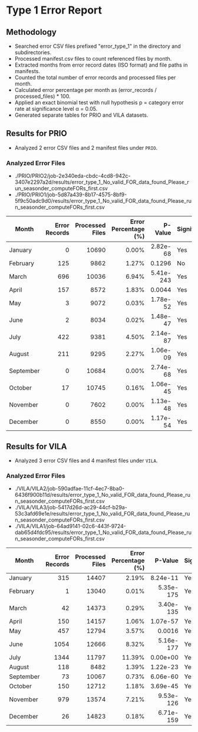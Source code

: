 # Type 1 Error Report

## Methodology

- Searched error CSV files prefixed "error_type_1" in the directory and subdirectories.
- Processed manifest.csv files to count referenced files by month.
- Extracted months from error record dates (ISO format) and file paths in manifests.
- Counted the total number of error records and processed files per month.
- Calculated error percentage per month as (error_records / processed_files) * 100.
- Applied an exact binomial test with null hypothesis p = category error rate at significance level α = 0.05.
- Generated separate tables for PRIO and VILA datasets.

## Results for PRIO

- Analyzed 2 error CSV files and 2 manifest files under `PRIO`.

### Analyzed Error Files

- ./PRIO/PRIO2/job-2e340eda-cbdc-4cd8-942c-3407e2297a2d/results/error_type_1_No_valid_FOR_data_found_Please_run_seasonder_computeFORs_first.csv
- ./PRIO/PRIO1/job-5d87a439-8b17-4575-8bf9-5f9c50adc9d0/results/error_type_1_No_valid_FOR_data_found_Please_run_seasonder_computeFORs_first.csv

| Month | Error Records | Processed Files | Error Percentage (%) | P-Value | Significant |
| ----- | -------------:| ---------------:| ---------------------:| -------:| ----------- |
| January | 0 | 10690 | 0.00% | 2.82e-68 | Yes |
| February | 125 | 9862 | 1.27% | 0.1296 | No |
| March | 696 | 10036 | 6.94% | 5.41e-243 | Yes |
| April | 157 | 8572 | 1.83% | 0.0044 | Yes |
| May | 3 | 9072 | 0.03% | 1.78e-52 | Yes |
| June | 2 | 8034 | 0.02% | 1.48e-47 | Yes |
| July | 422 | 9381 | 4.50% | 2.14e-87 | Yes |
| August | 211 | 9295 | 2.27% | 1.06e-09 | Yes |
| September | 0 | 10684 | 0.00% | 2.74e-68 | Yes |
| October | 17 | 10745 | 0.16% | 1.06e-45 | Yes |
| November | 0 | 7602 | 0.00% | 1.13e-48 | Yes |
| December | 0 | 8550 | 0.00% | 1.17e-54 | Yes |

## Results for VILA

- Analyzed 3 error CSV files and 4 manifest files under `VILA`.

### Analyzed Error Files

- ./VILA/VILA2/job-590adfae-11cf-4ec7-8ba0-6436f900b11d/results/error_type_1_No_valid_FOR_data_found_Please_run_seasonder_computeFORs_first.csv
- ./VILA/VILA3/job-5417d26d-ac29-44cf-b29a-53c3afd69e1e/results/error_type_1_No_valid_FOR_data_found_Please_run_seasonder_computeFORs_first.csv
- ./VILA/VILA1/job-64ad9141-02c6-443f-9724-dab65d4fdc95/results/error_type_1_No_valid_FOR_data_found_Please_run_seasonder_computeFORs_first.csv

| Month | Error Records | Processed Files | Error Percentage (%) | P-Value | Significant |
| ----- | -------------:| ---------------:| ---------------------:| -------:| ----------- |
| January | 315 | 14407 | 2.19% | 8.24e-11 | Yes |
| February | 1 | 13040 | 0.01% | 5.35e-175 | Yes |
| March | 42 | 14373 | 0.29% | 3.40e-135 | Yes |
| April | 150 | 14157 | 1.06% | 1.07e-57 | Yes |
| May | 457 | 12794 | 3.57% | 0.0016 | Yes |
| June | 1054 | 12666 | 8.32% | 5.16e-177 | Yes |
| July | 1344 | 11797 | 11.39% | 0.00e+00 | Yes |
| August | 118 | 8482 | 1.39% | 1.22e-23 | Yes |
| September | 73 | 10067 | 0.73% | 6.06e-60 | Yes |
| October | 150 | 12712 | 1.18% | 3.69e-45 | Yes |
| November | 979 | 13574 | 7.21% | 9.53e-126 | Yes |
| December | 26 | 14823 | 0.18% | 6.71e-159 | Yes |

